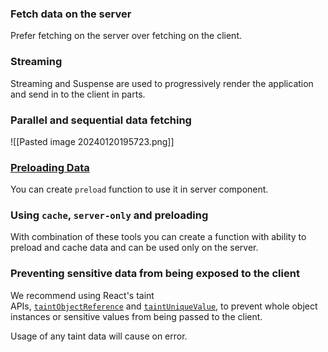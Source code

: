 ### Fetch data on the server

Prefer fetching on the server over fetching on the client.


### Streaming

Streaming and Suspense are used to progressively render the application and send in to the client in parts.


### Parallel and sequential data fetching

![[Pasted image 20240120195723.png]]


### [Preloading Data](https://nextjs.org/docs/app/building-your-application/data-fetching/patterns#preloading-data)

You can create `preload` function to use it in server component.


### Using `cache`, `server-only` and preloading

With combination of these tools you can create a function with ability to preload and cache data and can be used only on the server.


### Preventing sensitive data from being exposed to the client

We recommend using React's taint APIs, [`taintObjectReference`](https://react.dev/reference/react/experimental_taintObjectReference) and [`taintUniqueValue`](https://react.dev/reference/react/experimental_taintUniqueValue), to prevent whole object instances or sensitive values from being passed to the client.

Usage of any taint data will cause on error.